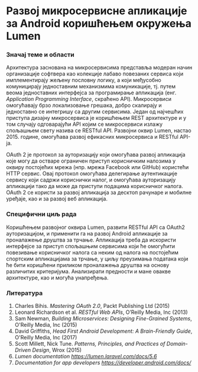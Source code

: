 # Развој микросервисне апликације за Android коришћењем окружења Lumen

### Значај теме и области

Архитектура заснована на микросервисима представља модеран начин организациjе софтвера као колекциjе лабаво повезаних сервиса коjи имплементираjу жељену пословну логику, а коjи међусобно комуницираjу jедноставним механизмима комуникациjе, тј. путем веома једноставних интерфејса за програмирање апликација (енг. *Application Programming Interface*, скраћено API). Микросервиси омогућаваjу брзо локализовање грешака, добро скалираjу и jедноставно се интегришу са другим сервисима. Jедан од наjчешћих приступа дизаjну микросервиса jе коришћењем REST архитектуре и у том случају одговарајући API коjим се микросервиси излажу спољашњем свету назива се RESTful API. Развоjни оквир Lumen, настао 2015. године, омогућава развоj ефикасних микросервиса и RESTful API-ja. 

OAuth 2 је протокол за ауторизацију који омогућава развој апликација које могу да остваре ограничен приступ корисничким налозима у оквиру постојећих мрежа (нпр. мрежа Facebook или GitHub) користећи HTTP сервис. Овај протокол омогућава делегирање аутентикације сервису који садржи кориснички налог, и омогућава ауторизацију апликацији тако да може да приступи подацима корисничког налога. OAuth 2 се користи за развој апликација за десктоп рачунаре и мобилне уређаје, као и за развој веб апликација.

### Специфични циљ рада

Коришћењем развојног оквира Lumen, развити RESTful API са OAuth2 ауторизацијом, и применити га на развој Android апликације за проналажење друштва за трчање. Апликација треба да искористи интерфејсе за приступ спољашњим сервисима који ће омогућити повезивање корисничког налога са неким од налога на постојећим спортским апликацијама за трчање, у циљу преузимања података који ће бити коришћени приликом проналажења друштва на основу различитих критеријума. Анализирати предности и мане овакве архитектуре, као и могућа унапређења.

### Литература

1. Charles Bihis. *Mastering OAuth 2.0*, Packt Publishing Ltd (2015)</br>
2. Leonard Richardson et al. *RESTful Web APIs*, O’Reilly Media, Inc (2013)</br>
3. Sam Newman, *Building Microservices: Designing Fine-Grained Systems*, O'Reilly Media, Inc (2015)
4. David Griffiths, *Head First Android Development: A Brain-Friendly Guide*, O'Reilly Media, Inc (2017)
5. Scott Millett, Nick Tune. *Patterns, Principles, and Practices of Domain-Driven Design*, Wrox (2015)
6. *Lumen documentation https://lumen.laravel.com/docs/5.6*
7. *Documentation for app developers https://developer.android.com/docs/*
